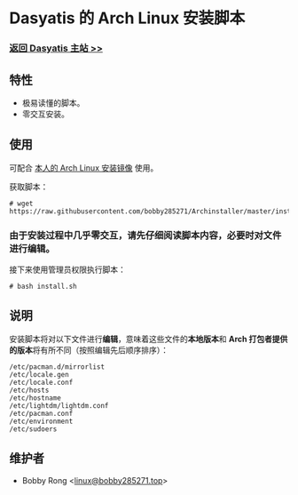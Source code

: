 # Dasyatis 的 Arch Linux 安装脚本

### [返回 Dasyatis 主站 >>](https://www.bobby285271.top/)

## 特性
* 极易读懂的脚本。
* 零交互安装。

## 使用
可配合 [本人的 Arch Linux 安装镜像](https://github.com/bobby285271/Archiso) 使用。

获取脚本：
```
# wget https://raw.githubusercontent.com/bobby285271/Archinstaller/master/install.sh
```

### 由于安装过程中几乎零交互，请先仔细阅读脚本内容，必要时对文件进行编辑。

接下来使用管理员权限执行脚本：
```
# bash install.sh
```

## 说明
安装脚本将对以下文件进行**编辑**，意味着这些文件的**本地版本**和 **Arch 打包者提供的版本**将有所不同（按照编辑先后顺序排序）：
```
/etc/pacman.d/mirrorlist
/etc/locale.gen
/etc/locale.conf
/etc/hosts
/etc/hostname
/etc/lightdm/lightdm.conf
/etc/pacman.conf
/etc/environment
/etc/sudoers
```

## 维护者
* Bobby Rong <[linux@bobby285271.top](mailto:linux@bobby285271.top)>
